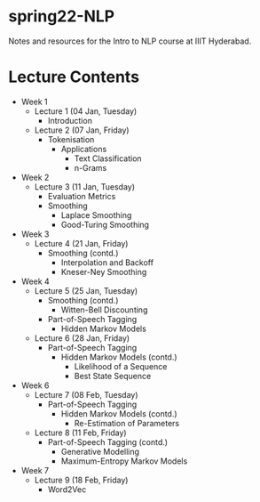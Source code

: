 # spring22-NLP
Notes and resources for the Intro to NLP course at IIIT Hyderabad.

# Lecture Contents
* Week 1
    - Lecture 1 (04 Jan, Tuesday)
        - Introduction
    - Lecture 2 (07 Jan, Friday)
        - Tokenisation
            - Applications
                - Text Classification
                - n-Grams
* Week 2
    - Lecture 3 (11 Jan, Tuesday)
        - Evaluation Metrics
        - Smoothing
            - Laplace Smoothing
            - Good-Turing Smoothing
* Week 3
    - Lecture 4 (21 Jan, Friday)
        - Smoothing (contd.)
            - Interpolation and Backoff
            - Kneser-Ney Smoothing
* Week 4
    - Lecture 5 (25 Jan, Tuesday)
        - Smoothing (contd.)
            - Witten-Bell Discounting
        - Part-of-Speech Tagging
            - Hidden Markov Models
    - Lecture 6 (28 Jan, Friday)
        - Part-of-Speech Tagging
            - Hidden Markov Models (contd.)
                - Likelihood of a Sequence
                - Best State Sequence
* Week 6
    - Lecture 7 (08 Feb, Tuesday)
        - Part-of-Speech Tagging
            - Hidden Markov Models (contd.)
                - Re-Estimation of Parameters
    - Lecture 8 (11 Feb, Friday)
        - Part-of-Speech Tagging (contd.)
            - Generative Modelling
            - Maximum-Entropy Markov Models
* Week 7
    - Lecture 9 (18 Feb, Friday)
        - Word2Vec
